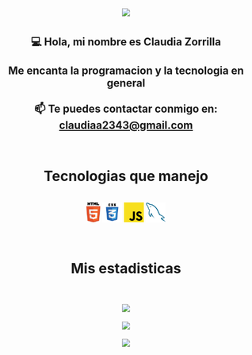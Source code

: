 <h1 align="center">
    <a href="https://git.io/typing-svg">
        <img src="https://readme-typing-svg.herokuapp.com?font=Poppins&size=30&duration=6000&color=2B5EFF&center=true&vCenter=true&width=600&lines=Sean+todos+bienvenidos+;Al+overview+de+Claudia+Zorrilla">
    </a>
</h1>

<h2 align="center">
   💻 Hola, mi nombre es Claudia Zorrilla
    <br>
    <br>
    Me encanta la programacion y la tecnologia en general
    <br>
    <br>
    📫 Te puedes contactar conmigo en: <a href="mailto: claudiaa2343@gmail.com">claudiaa2343@gmail.com</a>
</h2>
<br>

<h1 align="center">Tecnologias que manejo</h1>
<br>

<div align="center">
    <code><img title="HTML5" height="40" src="./images/html5.svg"></code>
    <code><img title="CSS" height="40" src="./images/css.svg"></code>
    <code><img title="JavaScript" height="40" src="./images/javascript.svg"></code>
    <code><img title="MYSQL" height="40" src="./images/mysql.svg"></code>
</div>
<br>
<br>

<h1 align="center">Mis estadisticas</h1>
<br>
<br>

<div align="center">
    <a href="https://github.com/anuraghazra/github-readme-stats">
        <img align="center" width="90%" src="http://github-readme-streak-stats.herokuapp.com?user=ClaudiaZorrilla2343&show_icons=true&theme=holi-theme&icon_color=5FAAED&bg_color=030314&title_color=5FAAED&border_color=61dafb&hide_border=true">
    </a>
</div>
<br>

<div align="center">
    <img align="center" src="https://activity-graph.herokuapp.com/graph?username=ClaudiaZorrilla2343&theme=react-dark&bg_color=030314&color=5FAAED&hide_border=true" width="90%"/>
</div>
<br>

<div align="center">
    <a href="https://github.com/anuraghazra/github-readme-stats" title="Go to Source">
        <img align="center" width="90%" src="https://github-readme-stats.vercel.app/api?username=ClaudiaZorrilla2343&show_icons=true&theme=react&icon_color=5FAAED&bg_color=030314&title_color=5FAAED&border_color=61dafb&hide_border=true" />
    </a>
</div>
